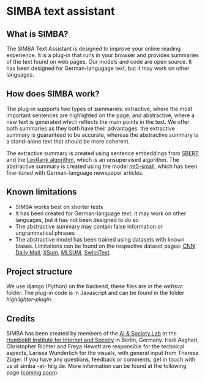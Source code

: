 # SIMBA text assistant

## What is SIMBA?

The SIMBA Text Assistant is designed to improve your online reading experience. It is a plug-in that runs in your browser and provides summaries of the text found on web pages. Our models and code are open source. It has been designed for German-langugage text, but it may work on other languages.

## How does SIMBA work?

The plug-in supports two types of summaries: extractive, where the most important sentences are highlighted on the page, and abstractive, where a new text is generated which reflects the main points in the text. 
We offer both summaries as they both have their advantages: the extractive summary is guaranteed to be accurate, whereas the abstractive summary is a stand-alone text that should be more coherent.

The extractive summary is created using sentence embeddings from [SBERT](https://sbert.net/) and the [LexRank algorithm](https://github.com/crabcamp/lexrank/tree/dev), which is an unsupervised algorithm. The abstractive summary is created using the model [mt5-small](https://huggingface.co/T-Systems-onsite/mt5-small-sum-de-en-v2), which has been fine-tuned with German-language newspaper articles.

## Known limitations

- SIMBA works best on shorter texts
- It has been created for German-language text: it may work on other languages, but it has not been designed to do so
- The abstractive summary may contain false information or ungrammatical phrases
- The abstractive model has been trained using datasets with known biases. Limitations can be found on the respective dataset pages: [CNN Daily Mail](https://huggingface.co/datasets/cnn_dailymail), [XSum](https://huggingface.co/datasets/xsum), [MLSUM](https://huggingface.co/datasets/mlsum), [SwissText](https://www.swisstext.org/2019/shared-task/german-text-summarization-challenge.html).

## Project structure

We use django (Python) on the backend, these files are in the *websvc* folder. The plug-in code is in Javascript and can be found in the folder *highlighter-plugin*.

## Credits

SIMBA has been created by members of the [AI & Society Lab](https://www.hiig.de/en/research/ai-and-society-lab/) at the [Humboldt Institute for Internet and Society](https://www.hiig.de/en/) in Berlin, Germany.
Hadi Asghari, Christopher Richter and Freya Hewett are responsible for the technical aspects, Larissa Wunderlich for the visuals, with general input from Theresa Züger.
If you have any questions, feedback or comments, get in touch with us at simba -at- hiig.de. More information can be found at the following page ([coming soon](https://publicinterest.ai/)).




